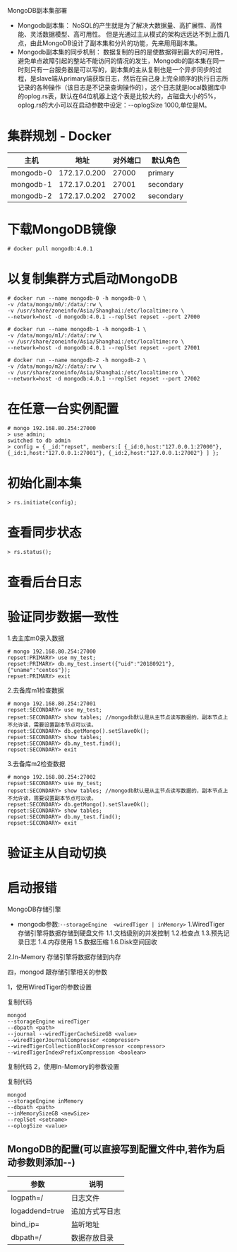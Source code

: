 MongoDB副本集部署
- Mongodb副本集：
NoSQL的产生就是为了解决大数据量、高扩展性、高性能、灵活数据模型、高可用性。
但是光通过主从模式的架构远远达不到上面几点，由此MongoDB设计了副本集和分片的功能，先来用用副本集。
- Mongodb副本集的同步机制：
数据复制的目的是使数据得到最大的可用性，避免单点故障引起的整站不能访问的情况的发生，Mongodb的副本集在同一时刻只有一台服务器是可以写的，副本集的主从复制也是一个异步同步的过程，是slave端从primary端获取日志，然后在自己身上完全顺序的执行日志所记录的各种操作（该日志是不记录查询操作的），这个日志就是local数据库中的oplog.rs表，默认在64位机器上这个表是比较大的，占磁盘大小的5%，oplog.rs的大小可以在启动参数中设定：--oplogSize 1000,单位是M。


# 集群规划 - Docker
主机|地址|对外端口|默认角色
-|-|-|-
mongodb-0|172.17.0.200|27000|primary
mongodb-1|172.17.0.201|27001|secondary
mongodb-2|172.17.0.202|27002|secondary

# 下载MongoDB镜像
```
# docker pull mongodb:4.0.1
```

# 以复制集群方式启动MongoDB
```
# docker run --name mongodb-0 -h mongodb-0 \
-v /data/mongo/m0/:/data/:rw \
-v /usr/share/zoneinfo/Asia/Shanghai:/etc/localtime:ro \
--network=host -d mongodb:4.0.1 --replSet repset --port 27000

# docker run --name mongodb-1 -h mongodb-1 \
-v /data/mongo/m1/:/data/:rw \
-v /usr/share/zoneinfo/Asia/Shanghai:/etc/localtime:ro \
--network=host -d mongodb:4.0.1 --replSet repset --port 27001

# docker run --name mongodb-2 -h mongodb-2 \
-v /data/mongo/m2/:/data/:rw \
-v /usr/share/zoneinfo/Asia/Shanghai:/etc/localtime:ro \
--network=host -d mongodb:4.0.1 --replSet repset --port 27002
```

# 在任意一台实例配置
```
# mongo 192.168.80.254:27000
> use admin;
switched to db admin
> config = { _id:"repset", members:[ {_id:0,host:"127.0.0.1:27000"}, {_id:1,host:"127.0.0.1:27001"}, {_id:2,host:"127.0.0.1:27002"} ] };
```

# 初始化副本集
```
> rs.initiate(config);
```

# 查看同步状态
```
> rs.status();
```

# 查看后台日志

# 验证同步数据一致性
1.去主库m0录入数据
```
# mongo 192.168.80.254:27000
repset:PRIMARY> use my_test;
repset:PRIMARY> db.my_test.insert({"uid":"20180921"},{"uname":"centos"});
repset:PRIMARY> exit
```

2.去备库m1检查数据
```
# mongo 192.168.80.254:27001
repset:SECONDARY> use my_test;
repset:SECONDARY> show tables; //mongodb默认是从主节点读写数据的，副本节点上不允许读，需要设置副本节点可以读。
repset:SECONDARY> db.getMongo().setSlaveOk();
repset:SECONDARY> show tables;
repset:SECONDARY> db.my_test.find();
repset:SECONDARY> exit
```
3.去备库m2检查数据
```
# mongo 192.168.80.254:27002
repset:SECONDARY> use my_test;
repset:SECONDARY> show tables; //mongodb默认是从主节点读写数据的，副本节点上不允许读，需要设置副本节点可以读。
repset:SECONDARY> db.getMongo().setSlaveOk();
repset:SECONDARY> show tables;
repset:SECONDARY> db.my_test.find();
repset:SECONDARY> exit
```


# 验证主从自动切换

# 启动报错


MongoDB存储引擎
- mongodb参数:`--storageEngine  <wiredTiger | inMemory>`
1.WiredTiger 存储引擎将数据存储到硬盘文件
1.1.文档级别的并发控制
1.2.检查点
1.3.预先记录日志
1.4.内存使用
1.5.数据压缩
1.6.Disk空间回收

2.In-Memory 存储引擎将数据存储到内存

四，mongod 跟存储引擎相关的参数

1，使用WiredTiger的参数设置

复制代码
```
mongod 
--storageEngine wiredTiger 
--dbpath <path> 
--journal --wiredTigerCacheSizeGB <value>
--wiredTigerJournalCompressor <compressor>
--wiredTigerCollectionBlockCompressor <compressor>
--wiredTigerIndexPrefixCompression <boolean>
```
复制代码
2，使用In-Memory的参数设置

复制代码
```
mongod 
--storageEngine inMemory
--dbpath <path> 
--inMemorySizeGB <newSize>
--replSet <setname>
--oplogSize <value>
```


## MongoDB的配置(可以直接写到配置文件中,若作为启动参数则添加--)
参数|说明
-|-
logpath=/|日志文件
logaddend=true|追加方式写日志
bind_ip=<ip>|监听地址
dbpath=/|数据存放目录







